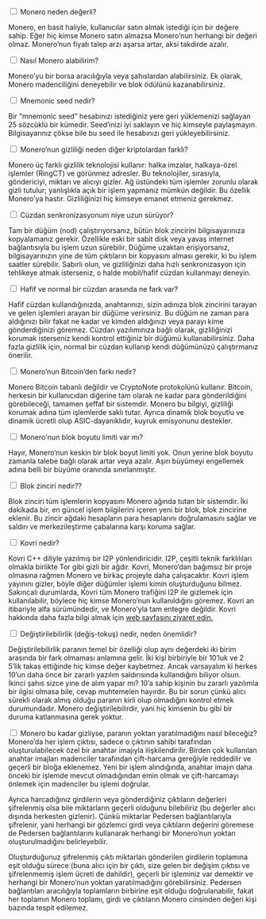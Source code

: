 <div class="tab">
    <input id="tab-one" type="checkbox" name="tabs" class="accordion">
    <label for="tab-one" class="accordion">Monero neden değerli?</label>

<div class="tab-content" markdown="1">

Monero, en basit haliyle, kullanıcılar satın almak istediği için bir değere sahip. Eğer hiç kimse Monero satın almazsa Monero’nun herhangi bir değeri olmaz. Monero’nun fiyatı talep arzı aşarsa artar, aksi takdirde azalır.

</div>

</div>

<div class="tab">
    <input id="tab-two" type="checkbox" name="tabs" class="accordion">
    <label for="tab-two" class="accordion">Nasıl Monero alabilirim?</label>

<div class="tab-content" markdown="1">

Monero’yu bir borsa aracılığıyla veya şahıslardan alabilirsiniz. Ek olarak, Monero madenciliğini deneyebilir ve blok ödülünü kazanabilirsiniz.
</div>

</div>

<div class="tab">
    <input id="tab-three" type="checkbox" name="tabs" class="accordion">
    <label for="tab-three" class="accordion">Mnemonic seed nedir?</label>

<div class="tab-content" markdown="1">

Bir “mnemonic seed” hesabınızı istediğiniz yere geri yüklemenizi sağlayan 25 sözcüklü bir kümedir. Seed’inizi iyi saklayın ve hiç kimseyle paylaşmayın. Bilgisayarınız çökse bile bu seed ile hesabınızı geri yükleyebilirsiniz.
</div>

</div>

<div class="tab">
    <input id="tab-four" type="checkbox" name="tabs" class="accordion">
    <label for="tab-four" class="accordion">Monero’nun gizliliği neden diğer kriptolardan farklı?</label>

<div class="tab-content" markdown="1">

Monero üç farklı gizlilik teknolojisi kullanır: halka imzalar, halkaya-özel işlemler (RingCT) ve görünmez adresler. Bu teknolojiler, sırasıyla, göndericiyi, miktarı ve alıcıyı gizler. Ağ üstündeki tüm işlemler zorunlu olarak gizli tutulur; yanlışlıkla açık bir işlem yapmanız mümkün değildir. Bu özellik Monero’ya hastır. Gizliliğinizi hiç kimseye emanet etmeniz gerekmez.
</div>

</div>

<div class="tab">
    <input id="tab-five" type="checkbox" name="tabs" class="accordion">
    <label for="tab-five" class="accordion">Cüzdan senkronizasyonum niye uzun sürüyor?</label>

<div class="tab-content" markdown="1">

Tam bir düğüm (nod) çalıştırıyorsanız, bütün blok zincirini bilgisayarınıza kopyalamanız gerekir. Özellikle eski bir sabit disk veya yavaş internet bağlantısıyla bu işlem uzun sürebilir. Düğüme uzaktan erişiyorsanız, bilgisayarınızın yine de tüm çıktıların bir kopyasını alması gerekir, ki bu işlem saatler sürebilir. Sabırlı olun, ve gizliliğinizi daha hızlı senkronizasyon için tehlikeye atmak isterseniz, o halde mobil/hafif cüzdan kullanmayı deneyin.
</div>

</div>

<div class="tab">
    <input id="tab-six" type="checkbox" name="tabs" class="accordion">
    <label for="tab-six" class="accordion">Hafif ve normal bir cüzdan arasında ne fark var?</label>

<div class="tab-content" markdown="1">

Hafif cüzdan kullandığınızda, anahtarınızı, sizin adınıza blok zincirini tarayan ve gelen işlemleri arayan bir düğüme verirsiniz. Bu düğüm ne zaman para aldığınızı bilir fakat ne kadar ve kimden aldığınızı veya parayı kime gönderdiğinizi göremez. Cüzdan yazılımınıza bağlı olarak, gizliliğinizi korumak isterseniz kendi kontrol ettiğiniz bir düğümü kullanabilirsiniz. Daha fazla gizlilik için, normal bir cüzdan kullanıp kendi düğümünüzü çalıştırmanız önerilir.
</div>

</div>

<div class="tab">
    <input id="tab-seven" type="checkbox" name="tabs" class="accordion">
    <label for="tab-seven" class="accordion">Monero’nun Bitcoin’den farkı nedir?</label>

<div class="tab-content" markdown="1">

Monero Bitcoin tabanlı değildir ve CryptoNote protokolünü kullanır. Bitcoin, herkesin bir kullanıcıdan diğerine tam olarak ne kadar para gönderildiğini görebileceği, tamamen şeffaf bir sistemdir. Monero bu bilgiyi, gizliliği korumak adına tüm işlemlerde saklı tutar. Ayrıca dinamik blok boyutlu ve dinamik ücretli olup ASIC-dayanıklıdır, kuyruk emisyonunu destekler.
</div>

</div>

<div class="tab">
    <input id="tab-eight" type="checkbox" name="tabs" class="accordion">
    <label for="tab-eight" class="accordion">Monero'nun blok boyutu limiti var mı?</label>

<div class="tab-content" markdown="1">

Hayır, Monero’nun keskin bir blok boyut limiti yok. Onun yerine blok boyutu zamanla talebe bağlı olarak artar veya azalır. Aşırı büyümeyi engellemek adına belli bir büyüme oranında sınırlanmıştır.
</div>

</div>

<div class="tab">
    <input id="tab-nine" type="checkbox" name="tabs" class="accordion">
    <label for="tab-nine" class="accordion">Blok zinciri nedir??</label>

<div class="tab-content" markdown="1">

Blok zinciri tüm işlemlerin kopyasını Monero ağında tutan bir sistemdir. İki dakikada bir, en güncel işlem bilgilerini içeren yeni bir blok, blok zincirine eklenir. Bu zincir ağdaki hesapların para hesaplarını doğrulamasını sağlar ve saldırı ve merkezileştirme çabalarına karşı koruma sağlar.
</div>

</div>

<div class="tab">
    <input id="tab-ten" type="checkbox" name="tabs" class="accordion">
    <label for="tab-ten" class="accordion">Kovri nedir?</label>

<div class="tab-content" markdown="1">

Kovri C++ diliyle yazılmış bir I2P yönlendiricidir. I2P, çeşitli teknik farklılıları olmakla birlikte Tor gibi gizli bir ağdır. Kovri, Monero’dan bağımsız bir proje olmasına rağmen Monero ve birkaç projeyle daha çalışacaktır. Kovri işlem yayınını gizler, böyle diğer düğümler işlemi kimin oluşturduğunu bilmez. Sakıncalı durumlarda, Kovri tüm Monero trafiğini I2P ile gizlemek için kullanılabilir, böylece hiç kimse Monero’nun kullanıldığını göremez. Kovri an itibariyle alfa sürümündedir, ve Monero’yla tam entegre değildir. Kovri hakkında daha fazla bilgi almak için [web sayfasını ziyaret edin.](https://getkovri.org)
</div>

</div>

<div class="tab">
    <input id="tab-eleven" type="checkbox" name="tabs" class="accordion">
    <label for="tab-eleven" class="accordion">Değiştirilebilirlik (değiş-tokuş) nedir, neden önemlidir?</label>

<div class="tab-content" markdown="1">

Değiştirilebilirlik paranın temel bir özelliği olup aynı değerdeki iki birim arasında bir fark olmaması anlamına gelir. İki kişi birbiriyle bir 10’luk ve 2 5’lik takas ettiğinde hiç kimse değer kaybetmez. Ancak varsayalım ki herkes 10’un daha önce bir zararlı yazılım saldırısında kullandığını biliyor olsun. İkinci şahıs sizce yine de alım yapar mı? 10’a sahip kişinin bu zararlı yazılımla bir ilgisi olmasa bile, cevap muhtemelen hayırdır. Bu bir sorun çünkü alıcı sürekli olarak almış olduğu paranın kirli olup olmadığını kontrol etmek durumundadır. Monero değiştirilebilirdir, yani hiç kimsenin bu gibi bir duruma katlanmasına gerek yoktur.
</div>

</div>

<div class="tab">
    <input id="tab-twelve" type="checkbox" name="tabs" class="accordion">
    <label for="tab-twelve" class="accordion">Monero bu kadar gizliyse, paranın yoktan yaratılmadığını nasıl bileceğiz?</label>

<div class="tab-content" markdown="1">
Monero’da her işlem çıktısı, sadece o çıktının sahibi tarafından oluşturulabilecek özel bir anahtar imajıyla ilişkilendirilir. Birden çok kullanılan anahtar imajları madenciler tarafından çift-harcama gereğiyle reddedilir ve geçerli bir bloğa eklenemez. Yeni bir işlem alındığında, anahtar imajın daha önceki bir işlemde mevcut olmadığından emin olmak ve çift-harcamayı önlemek için madenciler bu işlemi doğrular.

Ayrıca harcadığınız girdilerin veya gönderdiğiniz çıktıların değerleri şifrelenmiş olsa bile miktarların geçerli olduğunu bilebiliriz (bu değerler alıcı dışında herkesten gizlenir). Çünkü miktarlar Pedersen bağlantılarıyla şifrelenir, yani herhangi bir gözlemci girdi veya çıktıların değerini göremese de Pedersen bağlantılarını kullanarak herhangi bir Monero’nun yoktan oluşturulmadığını belirleyebilir.

Oluşturduğunuz şifrelenmiş çıktı miktarları gönderilen girdilerin toplamına eşit olduğu sürece (buna alıcı için bir çıktı, size gelen bir değişim çıktısı ve şifrelenmemiş işlem ücreti de dahildir), geçerli bir işleminiz var demektir ve herhangi bir Monero’nun yoktan yaratılmadığını görebilirsiniz. Pedersen bağlantıları aracılığıyla toplamların birbirine eşit olduğu doğrulanabilir, fakat her toplamın Monero toplamı, girdi ve çıktıların Monero cinsinden değeri kişi bazında tespit edilemez.
</div>

</div>
